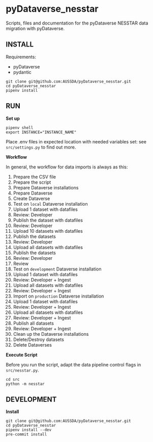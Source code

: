 # pyDataverse_nesstar

Scripts, files and documentation for the pyDataverse NESSTAR data migration with pyDataverse.


## INSTALL

Requirements:

* pyDataverse
* pydantic

```shell
git clone git@github.com:AUSSDA/pyDataverse_nesstar.git
cd pyDataverse_nesstar
pipenv install
```

## RUN

**Set up**

```shell
pipenv shell
export INSTANCE="INSTANCE_NAME"
```

Place .env files in expected location with needed variables set: see `src/settings.py` to find out more.

**Workflow**

In general, the workflow for data imports is always as this:

1. Prepare the CSV file
2. Prepare the script
3. Prepare Dataverse installations
  1. Prepare Dataverse
  2. Create Dataverse
4. Test on `local` Dataverse installation
  1. Upload 1 dataset with datafiles
  2. Review: Developer
  3. Publish the dataset with datafiles
  4. Review: Developer
  5. Upload 10 datasets with datafiles
  6. Publish the datasets
  7. Review: Developer
  8. Upload all datasets with datafiles
  9. Publish the datasets
  10. Review: Developer
  11. Review
5. Test on `development` Dataverse installation
  1. Upload 1 dataset with datafiles
  2. Review: Developer + Ingest
  3. Upload all datasets with datafiles
  4. Review: Developer + Ingest
6. Import on `production` Dataverse installation
  1. Upload 1 dataset with datafiles
  2. Review: Developer + Ingest
  3. Upload all datasets with datafiles
  4. Review: Developer + Ingest
  5. Publish all datasets
  6. Review: Developer + Ingest
7. Clean up the Dataverse installations
  1. Delete/Destroy datasets
  2. Delete Dataverses

**Execute Script**

Before you run the script, adapt the data pipeline control flags in `src/nesstar.py`.

```shell
cd src
python -m nesstar
```

## DEVELOPMENT

**Install**

```shell
git clone git@github.com:AUSSDA/pyDataverse_nesstar.git
cd pyDataverse_nesstar
pipenv install --dev
pre-commit install
```
